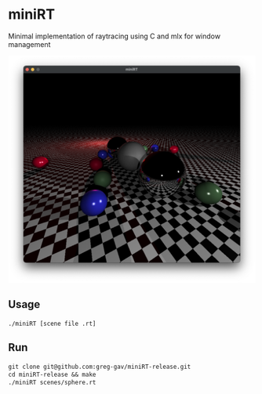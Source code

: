 # miniRT
Minimal implementation of raytracing using C and mlx for window management  

![spheres rt mix](samples/spheres_mix.png)

## Usage
```
./miniRT [scene file .rt]
```

## Run
```
git clone git@github.com:greg-gav/miniRT-release.git
cd miniRT-release && make 
./miniRT scenes/sphere.rt
```